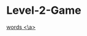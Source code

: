 # Level-2-Game
<a href="http:/https://github.com/blythebroido/Level-2-Game/blob/master/hi.jar?raw=true"> words <\a>
